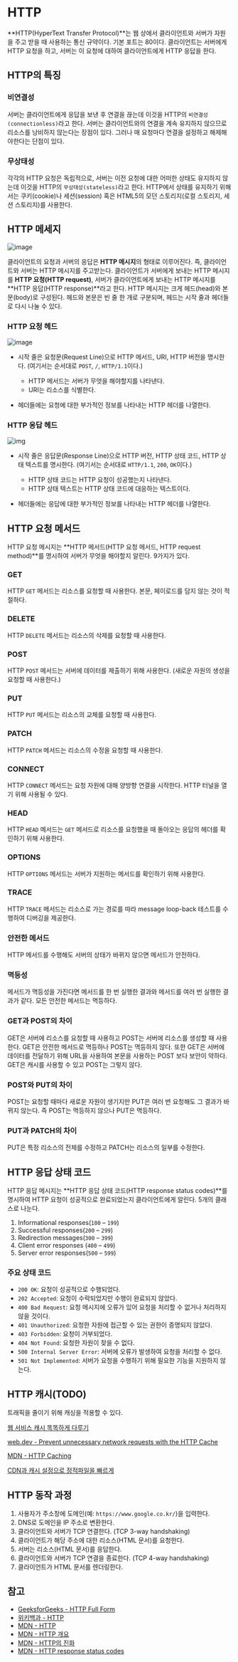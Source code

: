 # HTTP

**HTTP(HyperText Transfer Protocol)**는 웹 상에서 클라이언트와 서버가 자원을 주고 받을 때 사용하는 통신 규약이다. 기본 포트는 80이다. 클라이언트는 서버에게 HTTP 요청을 하고, 서버는 이 요청에 대하여 클라이언트에게 HTTP 응답을 한다.



## HTTP의 특징

### 비연결성

서버는 클라이언트에게 응답을 보낸 후 연결을 끊는데 이것을 HTTP의 `비연결성(connectionless)`라고 한다. 서버는 클라이언트와의 연결을 계속 유지하지 않으므로 리소스를 낭비하지 않는다는 장점이 있다. 그러나 매 요청마다 연결을 설정하고 해제해야한다는 단점이 있다.

### 무상태성

각각의 HTTP 요청은 독립적으로, 서버는 이전 요청에 대한 어떠한 상태도 유지하지 않는데 이것을 HTTP의 `무상태성(stateless)`라고 한다. HTTP에서 상태를 유지하기 위해서는 쿠키(cookie)나 세션(session) 혹은 HTML5의 모던 스토리지(로컬 스토리지, 세션 스토리지)를 사용한다.



## HTTP 메세지

![image](https://user-images.githubusercontent.com/57662010/197606544-8b8633ba-acd6-4fc9-ae98-cbc6529616e8.png)

클라이언트의 요청과 서버의 응답은 **HTTP 메시지**의 형태로 이루어진다. 즉, 클라이언트와 서버는 HTTP 메시지를 주고받는다. 클라이언트가 서버에게 보내는 HTTP 메시지를 **HTTP 요청(HTTP request)**, 서버가 클라이언트에게 보내는 HTTP 메시지를 **HTTP 응답(HTTP response)**라고 한다. HTTP 메시지는 크게 헤드(head)와 본문(body)로 구성된다. 헤드와 본문은 빈 줄 한 개로 구분되며, 헤드는 시작 줄과 헤더들로 다시 나눌 수 있다.

### HTTP 요청 헤드

![image](https://user-images.githubusercontent.com/57662010/197606355-e8ec3392-1cc9-458b-b819-9a2caac773ef.png)

- 시작 줄은 요청문(Request Line)으로 HTTP 메서드, URI, HTTP 버전을 명시한다. (여기서는 순서대로 `POST`, `/`, `HTTP/1.1`이다.)
  - HTTP 메서드는 서버가 무엇을 해야할지를 나타낸다.
  - URI는 리소스를 식별한다.

- 헤더들에는 요청에 대한 부가적인 정보를 나타내는 HTTP 헤더를 나열한다.

### HTTP 응답 헤드

![img](https://developer.mozilla.org/en-US/docs/Web/HTTP/Messages/http_response_headers3.png)

- 시작 줄은 응답문(Response Line)으로 HTTP 버전, HTTP 상태 코드, HTTP 상태 텍스트를 명시한다. (여기서는 순서대로 `HTTP/1.1`, `200`, `OK`이다.)
  - HTTP 상태 코드는 HTTP 요청이 성공했는지 나타낸다.
  - HTTP 상태 텍스트는 HTTP 상태 코드에 대응하는 텍스트이다.

- 헤더들에는 응답에 대한 부가적인 정보를 나타내는 HTTP 헤더를 나열한다.



## HTTP 요청 메서드

HTTP 요청 메시지는 **HTTP 메서드(HTTP 요청 메서드, HTTP request method)**를 명시하여 서버가 무엇을 해야할지 알린다. 9가지가 있다.

### GET

HTTP `GET` 메서드는 리소스를 요청할 때 사용한다. 본문, 페이로드를 담지 않는 것이 적절하다.

### DELETE

HTTP `DELETE` 메서드는 리소스의 삭제를 요청할 때 사용한다.

### POST

HTTP `POST` 메서드는 서버에 데이터를 제출하기 위해 사용한다. (새로운 자원의 생성을 요청할 때 사용한다.)

### PUT

HTTP `PUT` 메서드는 리소스의 교체를 요청할 때 사용한다.

### PATCH

HTTP `PATCH` 메서드는 리소스의 수정을 요청할 때 사용한다.

### CONNECT

HTTP `CONNECT` 메서드는 요청 자원에 대해 양방향 연결을 시작한다. HTTP 터널을 열기 위해 사용될 수 있다.

### HEAD

HTTP `HEAD` 메서드는 `GET` 메서드로 리소스를 요청했을 때 돌아오는 응답의 헤더를 확인하기 위해 사용한다.

### OPTIONS

HTTP `OPTIONS` 메서드는 서버가 지원하는 메서드를 확인하기 위해 사용한다.

### TRACE

HTTP `TRACE` 메서드는 리소스로 가는 경로를 따라 message loop-back 테스트를 수행하여 디버깅을 제공한다.

### 안전한 메서드

HTTP 메서드를 수행해도 서버의 상태가 바뀌지 않으면 메서드가 안전하다.

### 멱등성

메서드가 멱등성을 가진다면 메서드를 한 번 실행한 결과와 메서드를 여러 번 실행한 결과가 같다. 모든 안전한 메서드는 멱등하다.

### GET과 POST의 차이

GET은 서버에 리소스를 요청할 때 사용하고 POST는 서버에 리소스를 생성할 때 사용한다. GET은 안전한 메서드로 멱등하나 POST는 멱등하지 않다. 또한 GET은 서버에 데이터를 전달하기 위해 URL을 사용하여 본문을 사용하는 POST 보다 보안이 약하다. GET은 캐시를 사용할 수 있고 POST는 그렇지 않다.

### POST와 PUT의 차이

POST는 요청할 때마다 새로운 자원이 생기지만 PUT은 여러 번 요청해도 그 결과가 바뀌지 않는다. 즉 POST는 멱등하지 않으나 PUT은 멱등하다.

### PUT과 PATCH의 차이

PUT은 특정 리소스의 전체를 수정하고 PATCH는 리소스의 일부를 수정한다.



## HTTP 응답 상태 코드

HTTP 응답 메시지는 **HTTP 응답 상태 코드(HTTP response status codes)**를 명시하여 HTTP 요청이 성공적으로 완료되었는지 클라이언트에게 알린다. 5개의 클래스로 나눈다.

1. Informational responses(`100` – `199`)
2. Successful responses(`200` – `299`)
3. Redirection messages(`300` – `399`)
4. Client error responses (`400` – `499`)
5. Server error responses(`500` – `599`)

### 주요 상태 코드

- `200 OK`: 요청이 성공적으로 수행되었다.
- `202 Accepted`: 요청이 수락되었지만 수행이 완료되지 않았다.
- `400 Bad Request`: 요청 메시지에 오류가 있어 요청을 처리할 수 없거나 처리하지 않을 것이다.
- `401 Unauthorized`: 요청한 자원에 접근할 수 있는 권한이 증명되지 않았다.
- `403 Forbidden`: 요청이 거부되었다.
- `404 Not Found`: 요청한 자원이 찾을 수 없다.
- `500 Internal Server Error`: 서버에 오류가 발생하여 요청을 처리할 수 없다.
- `501 Not Implemented`: 서버가 요청을 수행하기 위해 필요한 기능을 지원하지 않는다.



## HTTP 캐시(TODO)

트래픽을 줄이기 위해 캐싱을 적용할 수 있다.

[웹 서비스 캐시 똑똑하게 다루기](https://toss.tech/article/smart-web-service-cache)

[web.dev - Prevent unnecessary network requests with the HTTP Cache](https://web.dev/i18n/ko/http-cache/)

[MDN - HTTP Caching](https://developer.mozilla.org/en-US/docs/Web/HTTP/Caching)

[CDN과 캐시 설정으로 정적파일을 빠르게](https://velog.io/@heka1024/CDN%EA%B3%BC-%EC%BA%90%EC%8B%9C-%EC%84%A4%EC%A0%95%EC%9C%BC%EB%A1%9C-%EC%A0%95%EC%A0%81%ED%8C%8C%EC%9D%BC%EC%9D%84-%EB%B9%A0%EB%A5%B4%EA%B2%8C)



## HTTP 동작 과정

1. 사용자가 주소창에 도메인(예: `https://www.google.co.kr/`)을 입력한다.
2. DNS로 도메인을 IP 주소로 변환한다.
3. 클라이언트와 서버가 TCP 연결한다. (TCP 3-way handshaking)
4. 클라이언트가 해당 주소에 대한 리소스(HTML 문서)를 요청한다.
5. 서버는 리소스(HTML 문서)를 응답한다.
6. 클라이언트와 서버가 TCP 연결을 종료한다. (TCP 4-way handshaking)
7. 클라이언트가 HTML 문서를 렌더링한다.



## 참고

- [GeeksforGeeks - HTTP Full Form](https://www.geeksforgeeks.org/http-full-form/)
- [위키백과 - HTTP](https://ko.wikipedia.org/wiki/HTTP)
- [MDN - HTTP](https://developer.mozilla.org/ko/docs/Web/HTTP)
- [MDN - HTTP 개요](https://developer.mozilla.org/ko/docs/Web/HTTP/Overview)
- [MDN - HTTP의 진화](https://developer.mozilla.org/ko/docs/Web/HTTP/Basics_of_HTTP/Evolution_of_HTTP)
- [MDN - HTTP response status codes](https://developer.mozilla.org/en-US/docs/Web/HTTP/Status)

